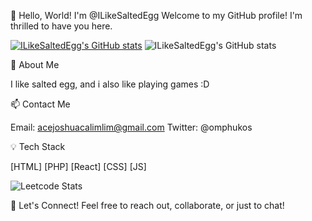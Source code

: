👋 Hello, World! I'm @ILikeSaltedEgg
Welcome to my GitHub profile! I'm thrilled to have you here.

[![ILikeSaltedEgg's GitHub stats](https://github-readme-stats.vercel.app/api?username=ILikeSaltedEgg)](https://github.com/ILikeSaltedEgg/github-readme-stats)
![ILikeSaltedEgg's GitHub stats](https://github-readme-stats.vercel.app/api?username=ILikeSaltedEgg&show_icons=true)

🚀 About Me

I like salted egg, and i also like playing games :D

📫 Contact Me

Email: acejoshuacalimlim@gmail.com
Twitter: @omphukos

💡 Tech Stack

[HTML]
[PHP]
[React]
[CSS]
[JS]

![Leetcode Stats](https://leetcard.ilikesaltedegg/ILikeSaltedEgg)

💬 Let's Connect!
Feel free to reach out, collaborate, or just to chat!
<!---
ILikeSaltedEgg/ILikeSaltedEgg is a ✨ special ✨ repository because its `README.md` (this file) appears on your GitHub profile.
You can click the Preview link to take a look at your changes.
--->
